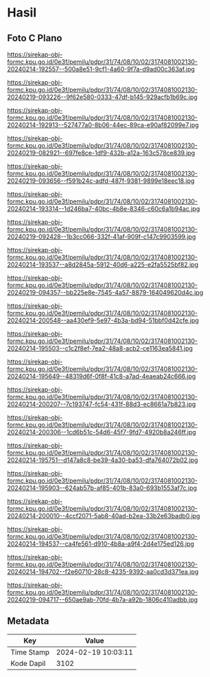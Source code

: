 # Hasil

## Foto C Plano

https://sirekap-obj-formc.kpu.go.id/0e3f/pemilu/pdpr/31/74/08/10/02/3174081002130-20240214-192557--500a8e51-9cf1-4a60-9f7a-d9ad00c363af.jpg

https://sirekap-obj-formc.kpu.go.id/0e3f/pemilu/pdpr/31/74/08/10/02/3174081002130-20240219-093226--9f62e580-0333-47df-b145-929acfb1b69c.jpg

https://sirekap-obj-formc.kpu.go.id/0e3f/pemilu/pdpr/31/74/08/10/02/3174081002130-20240214-192913--527477a0-8b06-44ec-89ca-e90af82099e7.jpg

https://sirekap-obj-formc.kpu.go.id/0e3f/pemilu/pdpr/31/74/08/10/02/3174081002130-20240219-082921--697fe8ce-1df9-432b-a12a-163c578ce839.jpg

https://sirekap-obj-formc.kpu.go.id/0e3f/pemilu/pdpr/31/74/08/10/02/3174081002130-20240219-093656--f591b24c-adfd-487f-9381-9899e18eec18.jpg

https://sirekap-obj-formc.kpu.go.id/0e3f/pemilu/pdpr/31/74/08/10/02/3174081002130-20240214-193314--1d246ba7-40bc-4b8e-8346-c60c6a1b94ac.jpg

https://sirekap-obj-formc.kpu.go.id/0e3f/pemilu/pdpr/31/74/08/10/02/3174081002130-20240219-092428--1b3cc066-332f-41af-909f-c147c9903599.jpg

https://sirekap-obj-formc.kpu.go.id/0e3f/pemilu/pdpr/31/74/08/10/02/3174081002130-20240214-193537--a8d2845a-5912-40d6-a225-e2fa5525bf82.jpg

https://sirekap-obj-formc.kpu.go.id/0e3f/pemilu/pdpr/31/74/08/10/02/3174081002130-20240219-094357--bb225e8e-7545-4a57-8879-164049620d4c.jpg

https://sirekap-obj-formc.kpu.go.id/0e3f/pemilu/pdpr/31/74/08/10/02/3174081002130-20240214-200548--aa430ef9-5e97-4b3a-bd94-51bbf0d42cfe.jpg

https://sirekap-obj-formc.kpu.go.id/0e3f/pemilu/pdpr/31/74/08/10/02/3174081002130-20240214-195503--c1c2f8ef-7ea2-48a8-acb2-ce1163ea5841.jpg

https://sirekap-obj-formc.kpu.go.id/0e3f/pemilu/pdpr/31/74/08/10/02/3174081002130-20240214-195649--48319d6f-0f8f-41c8-a7ad-4eaeab24c666.jpg

https://sirekap-obj-formc.kpu.go.id/0e3f/pemilu/pdpr/31/74/08/10/02/3174081002130-20240214-200207--7c193747-fc54-431f-88d3-ec8661a7b823.jpg

https://sirekap-obj-formc.kpu.go.id/0e3f/pemilu/pdpr/31/74/08/10/02/3174081002130-20240214-200306--1cd6b51c-54d6-45f7-9fd7-4920b8a246ff.jpg

https://sirekap-obj-formc.kpu.go.id/0e3f/pemilu/pdpr/31/74/08/10/02/3174081002130-20240214-195751--d147a8c8-be39-4a30-ba53-dfa764072b02.jpg

https://sirekap-obj-formc.kpu.go.id/0e3f/pemilu/pdpr/31/74/08/10/02/3174081002130-20240214-195903--624ab57b-af85-401b-83a0-693b1553af7c.jpg

https://sirekap-obj-formc.kpu.go.id/0e3f/pemilu/pdpr/31/74/08/10/02/3174081002130-20240214-200010--4ccf2071-5ab8-40ad-b2ea-33b2e63badb0.jpg

https://sirekap-obj-formc.kpu.go.id/0e3f/pemilu/pdpr/31/74/08/10/02/3174081002130-20240214-194537--ca4fe561-d910-4b8a-a9f4-2d4e175ed126.jpg

https://sirekap-obj-formc.kpu.go.id/0e3f/pemilu/pdpr/31/74/08/10/02/3174081002130-20240214-194702--f2e60710-28c8-4235-9392-aa0cd3d371ea.jpg

https://sirekap-obj-formc.kpu.go.id/0e3f/pemilu/pdpr/31/74/08/10/02/3174081002130-20240219-094717--650ae9ab-70fd-4b7a-a92b-1806c410adbb.jpg


## Metadata

| Key        | Value               |
| ---------- | ------------------- |
| Time Stamp | 2024-02-19 10:03:11 |
| Kode Dapil | 3102                |



